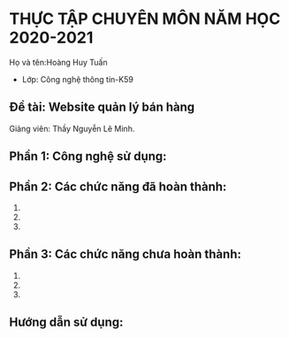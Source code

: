 # THỰC TẬP CHUYÊN MÔN NĂM HỌC 2020-2021
Họ và tên:Hoàng Huy Tuấn
* Lớp: Công nghệ thông tin-K59

## Đề tài: Website quản lý bán hàng 
Giảng viên: Thầy Nguyễn Lê Minh. 

## Phần 1: Công nghệ sử dụng:


## Phần 2: Các chức năng đã hoàn thành:
1. 
2. 
3. 


## Phần 3: Các chức năng chưa hoàn thành:
1.
2.
3.

## Hướng dẫn sử dụng:

